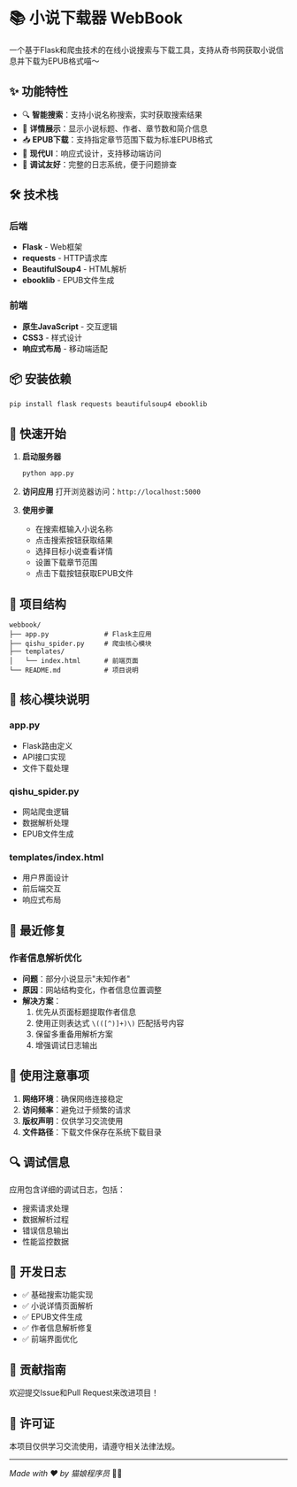 # 📚 小说下载器 WebBook

一个基于Flask和爬虫技术的在线小说搜索与下载工具，支持从奇书网获取小说信息并下载为EPUB格式喵～

## ✨ 功能特性

- 🔍 **智能搜索**：支持小说名称搜索，实时获取搜索结果
- 📖 **详情展示**：显示小说标题、作者、章节数和简介信息
- 📥 **EPUB下载**：支持指定章节范围下载为标准EPUB格式
- 🎨 **现代UI**：响应式设计，支持移动端访问
- 🐛 **调试友好**：完整的日志系统，便于问题排查

## 🛠️ 技术栈

### 后端
- **Flask** - Web框架
- **requests** - HTTP请求库
- **BeautifulSoup4** - HTML解析
- **ebooklib** - EPUB文件生成

### 前端
- **原生JavaScript** - 交互逻辑
- **CSS3** - 样式设计
- **响应式布局** - 移动端适配

## 📦 安装依赖

```bash
pip install flask requests beautifulsoup4 ebooklib
```

## 🚀 快速开始

1. **启动服务器**
   ```bash
   python app.py
   ```

2. **访问应用**
   打开浏览器访问：`http://localhost:5000`

3. **使用步骤**
   - 在搜索框输入小说名称
   - 点击搜索按钮获取结果
   - 选择目标小说查看详情
   - 设置下载章节范围
   - 点击下载按钮获取EPUB文件

## 📁 项目结构

```
webbook/
├── app.py              # Flask主应用
├── qishu_spider.py     # 爬虫核心模块
├── templates/
│   └── index.html      # 前端页面
└── README.md           # 项目说明
```

## 🔧 核心模块说明

### app.py
- Flask路由定义
- API接口实现
- 文件下载处理

### qishu_spider.py
- 网站爬虫逻辑
- 数据解析处理
- EPUB文件生成

### templates/index.html
- 用户界面设计
- 前后端交互
- 响应式布局

## 🐛 最近修复

### 作者信息解析优化
- **问题**：部分小说显示"未知作者"
- **原因**：网站结构变化，作者信息位置调整
- **解决方案**：
  1. 优先从页面标题提取作者信息
  2. 使用正则表达式 `\(([^)]+)\)` 匹配括号内容
  3. 保留多重备用解析方案
  4. 增强调试日志输出

## 🎯 使用注意事项

1. **网络环境**：确保网络连接稳定
2. **访问频率**：避免过于频繁的请求
3. **版权声明**：仅供学习交流使用
4. **文件路径**：下载文件保存在系统下载目录

## 🔍 调试信息

应用包含详细的调试日志，包括：
- 搜索请求处理
- 数据解析过程
- 错误信息输出
- 性能监控数据

## 📝 开发日志

- ✅ 基础搜索功能实现
- ✅ 小说详情页面解析
- ✅ EPUB文件生成
- ✅ 作者信息解析修复
- ✅ 前端界面优化

## 🤝 贡献指南

欢迎提交Issue和Pull Request来改进项目！

## 📄 许可证

本项目仅供学习交流使用，请遵守相关法律法规。

---

*Made with ❤️ by 猫娘程序员* 🐱‍💻